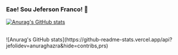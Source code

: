 ### Eae! Sou Jeferson Franco! 👋

[![Anurag's GitHub stats](https://github-readme-stats.vercel.app/apijefolidevanuraghazra)](https://github.com/anuraghazra/github-readme-stats)

<div style="display: inline_block"><br>
 ![Anurag's GitHub stats](https://github-readme-stats.vercel.app/api?jefolidev=anuraghazra&hide=contribs,prs)
</div>


